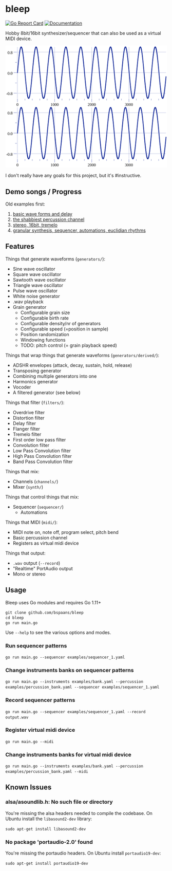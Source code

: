 # bleep

[![Go Report Card](https://goreportcard.com/badge/github.com/bspaans/bleep)](https://goreportcard.com/report/github.com/bspaans/bleep)
[![Documentation](http://img.shields.io/badge/godoc-reference-5272B4.svg?style=flat-square)](http://godoc.org/github.com/bspaans/bleep)

Hobby 8bit/16bit synthesizer/sequencer that can also be used as a virtual MIDI device.

![Sine wave](/demo/plots/sine.png)

I don't really have any goals for this project, but it's #instructive.

## Demo songs / Progress

Old examples first:

1. [basic wave forms and delay](https://github.com/bspaans/bleep/raw/master/demo/demo.mp3)
2. [the shabbiest percussion channel](https://github.com/bspaans/bleep/raw/master/demo/demo2.mp3) 
3. [stereo, 16bit, tremelo](https://github.com/bspaans/bleep/raw/master/demo/demo3.mp3) 
4. [granular synthesis, sequencer, automations, euclidian rhythms](https://github.com/bspaans/bleep/raw/master/demo/demo4.mp3) 

## Features

Things that generate waveforms (`generators/`):

* Sine wave oscillator
* Square wave oscillator
* Sawtooth wave oscillator
* Triangle wave oscillator
* Pulse wave oscillator 
* White noise generator
* .wav playback
* Grain generator
  * Configurable grain size
  * Configurable birth rate
  * Configurable density/nr of generators
  * Configurable speed (=position in sample)
  * Position randomization
  * Windowing functions
  * TODO: pitch control (= grain playback speed)


Things that wrap things that generate waveforms (`generators/derived/`):

* ADSHR envelopes (attack, decay, sustain, hold, release)
* Transposing generator
* Combining multiple generators into one
* Harmonics generator
* Vocoder
* A filtered generator (see below)

Things that filter (`filters/`):

* Overdrive filter
* Distortion filter
* Delay filter
* Flanger filter
* Tremelo filter
* First order low pass filter
* Convolution filter
* Low Pass Convolution filter
* High Pass Convolution filter
* Band Pass Convolution filter

Things that mix: 

* Channels (`channels/`)
* Mixer (`synth/`)

Things that control things that mix:

* Sequencer (`sequencer/`)
    * Automations

Things that MIDI (`midi/`):

* MIDI note on, note off, program select, pitch bend
* Basic percussion channel
* Registers as virtual midi device

Things that output:

* `.wav` output (`--record`)
* "Realtime" PortAudio output
* Mono or stereo


## Usage

Bleep uses Go modules and requires Go 1.11+

```
git clone github.com/bspaans/bleep
cd bleep
go run main.go
```

Use `--help` to see the various options and modes.

### Run sequencer patterns

`go run main.go --sequencer examples/sequencer_1.yaml`

### Change instruments banks on sequencer patterns

`go run main.go --instruments examples/bank.yaml --percussion examples/percussion_bank.yaml --sequencer examples/sequencer_1.yaml`

### Record sequencer patterns

`go run main.go --sequencer examples/sequencer_1.yaml --record output.wav`

### Register virtual midi device

`go run main.go --midi`

### Change instruments banks for virtual midi device 

`go run main.go --instruments examples/bank.yaml --percussion examples/percussion_bank.yaml --midi`


## Known Issues 

### alsa/asoundlib.h: No such file or directory

You're missing the alsa headers needed to compile the codebase. On Ubuntu
install the `libasound2-dev` library:

`sudo apt-get install libasound2-dev`

### No package 'portaudio-2.0' found

You're missing the portaudio headers. On Ubuntu install `portaudio19-dev`:

`sudo apt-get install portaudio19-dev`
